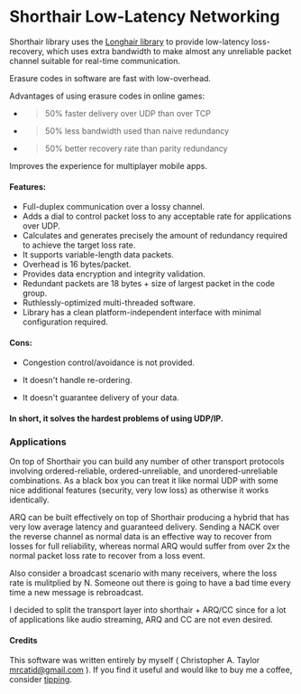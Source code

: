 # Shorthair Low-Latency Networking

Shorthair library uses the [Longhair library](https://github.com/catid/longhair) to provide low-latency loss-recovery, which uses extra bandwidth to make almost any unreliable packet channel suitable for real-time communication.

Erasure codes in software are fast with low-overhead.

Advantages of using erasure codes in online games:

+ > 50% faster delivery over UDP than over TCP
+ > 50% less bandwidth used than naive redundancy
+ > 50% better recovery rate than parity redundancy

Improves the experience for multiplayer mobile apps.

#### Features:

+ Full-duplex communication over a lossy channel.
+ Adds a dial to control packet loss to any acceptable rate for applications over UDP.
+ Calculates and generates precisely the amount of redundancy required to achieve the target loss rate.
+ It supports variable-length data packets.
+ Overhead is 16 bytes/packet.
+ Provides data encryption and integrity validation.
+ Redundant packets are 18 bytes + size of largest packet in the code group.
+ Ruthlessly-optimized multi-threaded software.
+ Library has a clean platform-independent interface with minimal configuration required.

#### Cons:

- Congestion control/avoidance is not provided.

- It doesn't handle re-ordering.

- It doesn't guarantee delivery of your data.

#### In short, it solves the hardest problems of using UDP/IP.

### Applications

On top of Shorthair you can build any number of other transport protocols
involving ordered-reliable, ordered-unreliable, and unordered-unreliable
combinations.  As a black box you can treat it like normal UDP with some
nice additional features (security, very low loss) as otherwise it works
identically.

ARQ can be built effectively on top of Shorthair producing a hybrid that has
very low average latency and guaranteed delivery.  Sending a NACK over the
reverse channel as normal data is an effective way to recover from losses for
full reliability, whereas normal ARQ would suffer from over 2x the normal
packet loss rate to recover from a loss event.

Also consider a broadcast scenario with many receivers, where the loss rate
is mulitplied by N.  Someone out there is going to have a bad time every
time a new message is rebroadcast.

I decided to split the transport layer into shorthair + ARQ/CC since for a
lot of applications like audio streaming, ARQ and CC are not even desired.


#### Credits

This software was written entirely by myself ( Christopher A. Taylor <mrcatid@gmail.com> ).  If you
find it useful and would like to buy me a coffee, consider [tipping](https://www.gittip.com/catid/).

